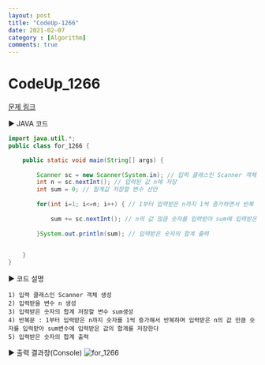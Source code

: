 ```yaml
---
layout: post
title: "CodeUp-1266"
date: 2021-02-07
category : [Algorithm]
comments: true
---
```


# CodeUp_1266

[문제 링크](https://www.codeup.kr/problem.php?id=1066)

▶ JAVA 코드 

```java
import java.util.*;
public class for_1266 {

	public static void main(String[] args) {
		
		Scanner sc = new Scanner(System.in); // 입력 클래스인 Scanner 객체 생성
		int n = sc.nextInt(); // 입력된 값 n에 저장
		int sum = 0; // 합계값 저장할 변수 선언
		
		for(int i=1; i<=n; i++) { // 1부터 입력받은 n까지 1씩 증가하면서 반복
			
			sum += sc.nextInt(); // n의 값 많큼 숫자를 입력받아 sum에 입력받은 숫자의 합계 저장
		
		}System.out.println(sum); // 입력받은 숫자의 합계 출력
		

	}
}
```

▶ 코드 설명

    1) 입력 클래스인 Scanner 객체 생성
    2) 입력받을 변수 n 생성
    3) 입력받은 숫자의 합계 저장할 변수 sum생성
    4) 반복문 : 1부터 입력받은 n까지 숫자를 1씩 증가해서 반복하며 입력받은 n의 값 만큼 숫자를 입력받아 sum변수에 입력받은 값의 합계를 저장한다
    5) 입력받은 숫자의 합계 출력

▶ 출력 결과창(Console)
![for_1266](https://user-images.githubusercontent.com/65608960/107144011-919fe080-697b-11eb-9441-74b1151c68db.JPG)
